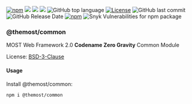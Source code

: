 [![npm](https://img.shields.io/npm/v/@themost%2Fcommon.svg)](https://www.npmjs.com/package/@themost%2Fcommon)
![](https://img.shields.io/david/themost-framework/themost-common) ![](https://img.shields.io/david/peer/themost-framework/themost-common)
![](https://img.shields.io/david/dev/themost-framework/themost-common)
![GitHub top language](https://img.shields.io/github/languages/top/themost-framework/themost-common)
[![License](https://img.shields.io/npm/l/@themost/common)](https://github.com/themost-framework/themost-common/blob/master/LICENSE)
![GitHub last commit](https://img.shields.io/github/last-commit/themost-framework/themost-common)
![GitHub Release Date](https://img.shields.io/github/release-date/themost-framework/themost-common)
[![npm](https://img.shields.io/npm/dw/@themost/common)](https://www.npmjs.com/package/@themost%2Fcommon)
![Snyk Vulnerabilities for npm package](https://img.shields.io/snyk/vulnerabilities/npm/@themost/common)
### @themost/common
MOST Web Framework 2.0 **Codename Zero Gravity** Common Module

License: [BSD-3-Clause](https://github.com/kbarbounakis/themost/blob/master/LICENSE)

#### Usage

Install @themost/common:

    npm i @themost/common



